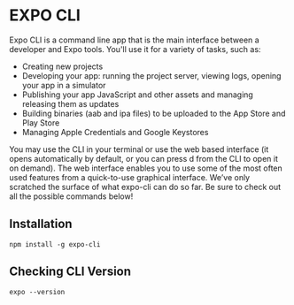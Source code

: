 # EXPO CLI

Expo CLI is a command line app that is the main interface between a developer and Expo tools. You'll use it for a variety of tasks, such as:
- Creating new projects
- Developing your app: running the project server, viewing logs, opening your app in a simulator
- Publishing your app JavaScript and other assets and managing releasing them as updates
- Building binaries (aab and ipa files) to be uploaded to the App Store and Play Store
- Managing Apple Credentials and Google Keystores

You may use the CLI in your terminal or use the web based interface (it opens automatically by default, or you can press d from the CLI to open it on demand). The web interface enables you to use some of the most often used features from a quick-to-use graphical interface. We’ve only scratched the surface of what expo-cli can do so far. Be sure to check out all the possible commands below!

## Installation

```
npm install -g expo-cli
```

## Checking CLI Version

```
expo --version
```